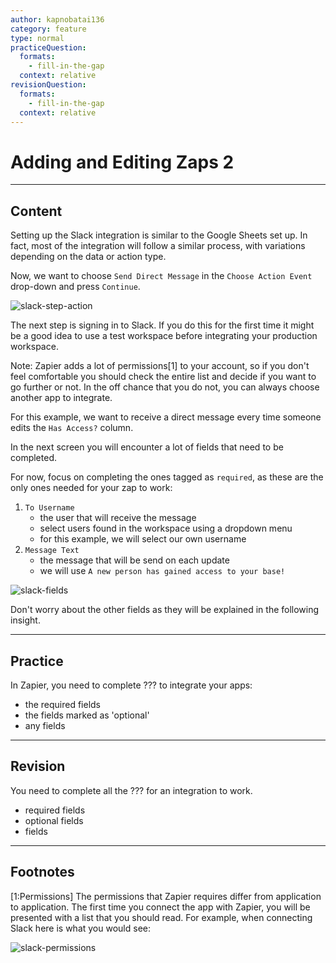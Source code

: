 ```yaml
---
author: kapnobatai136
category: feature
type: normal
practiceQuestion:
  formats:
    - fill-in-the-gap
  context: relative
revisionQuestion:
  formats:
    - fill-in-the-gap
  context: relative
---
```


# Adding and Editing Zaps 2


---

## Content

Setting up the Slack integration is similar to the Google Sheets set up. In fact, most of the integration will follow a similar process, with variations depending on the data or action type.

Now, we want to choose `Send Direct Message` in the `Choose Action Event` drop-down and press `Continue`.

![slack-step-action](https://img.enkipro.com/619c966ae7c39a4a5e0b4ea6a1717e84.png)

The next step is signing in to Slack. If you do this for the first time it might be a good idea to use a test workspace before integrating your production workspace.

Note: Zapier adds a lot of permissions[1] to your account, so if you don't feel comfortable you should check the entire list and decide if you want to go further or not. In the off chance that you do not, you can always choose another app to integrate.

For this example, we want to receive a direct message every time someone edits the `Has Access?` column.

In the next screen you will encounter a lot of fields that need to be completed. 

For now, focus on completing the ones tagged as `required`, as these are the only ones needed for your zap to work:

1. `To Username`
   - the user that will receive the message
   - select users found in the workspace using a dropdown menu
   - for this example, we will select our own username
2. `Message Text`
   - the message that will be send on each update
   - we will use `A new person has gained access to your base!`

![slack-fields](https://img.enkipro.com/146b9912b46841a8be332a458a218f07.png)

Don't worry about the other fields as they will be explained in the following insight.


---

## Practice

In Zapier, you need to complete ??? to integrate your apps:

- the required fields
- the fields marked as 'optional'
- any fields


---

## Revision

You need to complete all the ??? for an integration to work.

- required fields
- optional fields
- fields


---

## Footnotes

[1:Permissions]
The permissions that Zapier requires differ from application to application. The first time you connect the app with Zapier, you will be presented with a list that you should read. For example, when connecting Slack here is what you would see:

![slack-permissions](https://img.enkipro.com/5171518b61af8ec2f0a9deca27436351.png)
